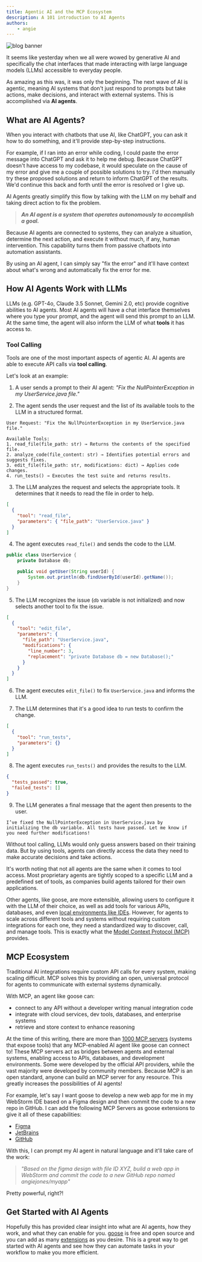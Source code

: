 ```yaml
---
title: Agentic AI and the MCP Ecosystem
description: A 101 introduction to AI Agents
authors: 
    - angie
---
```


![blog banner](agentic-ai-with-mcp.png)

It seems like yesterday when we all were wowed by generative AI and specifically the chat interfaces that made interacting with large language models (LLMs) accessible to everyday people.

As amazing as this was, it was only the beginning. The next wave of AI is agentic, meaning AI systems that don't just respond to prompts but take actions, make decisions, and interact with external systems. This is accomplished via **AI agents**.

<!--truncate-->

## What are AI Agents?

When you interact with chatbots that use AI, like ChatGPT, you can ask it how to do something, and it'll provide step-by-step instructions.

For example, if I ran into an error while coding, I could paste the error message into ChatGPT and ask it to help me debug. Because ChatGPT doesn't have access to my codebase, it would speculate on the cause of my error and give me a couple of possible solutions to try. I'd then manually try these proposed solutions and return to inform ChatGPT of the results. We'd continue this back and forth until the error is resolved or I give up.

AI Agents greatly simplify this flow by talking with the LLM on my behalf and taking direct action to fix the problem.

> _**An AI agent is a system that operates autonomously to accomplish a goal.**_

Because AI agents are connected to systems, they can analyze a situation, determine the next action, and execute it without much, if any, human intervention. This capability turns them from passive chatbots into automation assistants.

By using an AI agent, I can simply say "fix the error" and it'll have context about what's wrong and automatically fix the error for me.

## How AI Agents Work with LLMs

LLMs (e.g. GPT-4o, Claude 3.5 Sonnet, Gemini 2.0, etc) provide cognitive abilities to AI agents. Most AI agents will have a chat interface themselves where you type your prompt, and the agent will send this prompt to an LLM. At the same time, the agent will also inform the LLM of what **tools** it has access to.

### Tool Calling

Tools are one of the most important aspects of agentic AI. AI agents are able to execute API calls via **tool calling**.

Let's look at an example:

1. A user sends a prompt to their AI agent: _"Fix the NullPointerException in my UserService.java file."_

2. The agent sends the user request and the list of its available tools to the LLM in a structured format.
```
User Request: "Fix the NullPointerException in my UserService.java file."

Available Tools:
1. read_file(file_path: str) → Returns the contents of the specified file.
2. analyze_code(file_content: str) → Identifies potential errors and suggests fixes.
3. edit_file(file_path: str, modifications: dict) → Applies code changes.
4. run_tests() → Executes the test suite and returns results.
```

3. The LLM analyzes the request and selects the appropriate tools. It determines that it needs to read the file in order to help.
```json
[
  {
    "tool": "read_file",
    "parameters": { "file_path": "UserService.java" }
  }
]
```

4. The agent executes `read_file()` and sends the code to the LLM.
```java
public class UserService {
    private Database db;

    public void getUser(String userId) {
        System.out.println(db.findUserById(userId).getName());
    }
}
```

5. The LLM recognizes the issue (`db` variable is not initialized) and now selects another tool to fix the issue.
```json
[
  {
    "tool": "edit_file",
    "parameters": {
      "file_path": "UserService.java",
      "modifications": {
        "line_number": 3,
        "replacement": "private Database db = new Database();"
      }
    }
  }
]
```

6. The agent executes `edit_file()` to fix `UserService.java` and informs the LLM.

7. The LLM determines that it's a good idea to run tests to confirm the change.
```json
[
  {
    "tool": "run_tests",
    "parameters": {}
  }
]
```

8. The agent executes `run_tests()` and provides the results to the LLM.
```json
{
  "tests_passed": true,
  "failed_tests": []
}
```

9. The LLM generates a final message that the agent then presents to the user.
```
I’ve fixed the NullPointerException in UserService.java by initializing the db variable. All tests have passed. Let me know if you need further modifications!
```

Without tool calling, LLMs would only guess answers based on their training data. But by using tools, agents can directly access the data they need to make accurate decisions and take actions.

It's worth noting that not all agents are the same when it comes to tool access. Most proprietary agents are tightly scoped to a specific LLM and a predefined set of tools, as companies build agents tailored for their own applications.

Other agents, like goose, are more extensible, allowing users to configure it with the LLM of their choice, as well as add tools for various APIs, databases, and even [local environments like IDEs](/docs/mcp/jetbrains-mcp). However, for agents to scale across different tools and systems without requiring custom integrations for each one, they need a standardized way to discover, call, and manage tools. This is exactly what the [Model Context Protocol (MCP)](https://modelcontextprotocol.io/introduction) provides.

## MCP Ecosystem

Traditional AI integrations require custom API calls for every system, making scaling difficult. MCP solves this by providing an open, universal protocol for agents to communicate with external systems dynamically.

With MCP, an agent like goose can:

* connect to any API without a developer writing manual integration code
* integrate with cloud services, dev tools, databases, and enterprise systems
* retrieve and store context to enhance reasoning

At the time of this writing, there are more than [1000 MCP servers](https://www.pulsemcp.com/servers) (systems that expose tools) that any MCP-enabled AI agent like goose can connect to! These MCP servers act as bridges between agents and external systems, enabling access to APIs, databases, and development environments. Some were developed by the official API providers, while the vast majority were developed by community members. Because MCP is an open standard, anyone can build an MCP server for any resource. This greatly increases the possibilities of AI agents!

For example, let's say I want goose to develop a new web app for me in my WebStorm IDE based on a Figma design and then commit the code to a new repo in GitHub. I can add the following MCP Servers as goose extensions to give it all of these capabilities:

* [Figma](/docs/mcp/figma-mcp)
* [JetBrains](/docs/mcp/jetbrains-mcp)
* [GitHub](/docs/mcp/github-mcp)

With this, I can prompt my AI agent in natural language and it'll take care of the work:

> _"Based on the figma design with file ID XYZ, build a web app in WebStorm and commit the code to a new GitHub repo named angiejones/myapp"_

Pretty powerful, right?! 

## Get Started with AI Agents
Hopefully this has provided clear insight into what are AI agents, how they work, and what they can enable for you. [goose](/docs/getting-started/installation) is free and open source and you can add as many [extensions](/docs/getting-started/using-extensions#adding-extensions) as you desire. This is a great way to get started with AI agents and see how they can automate tasks in your workflow to make you more efficient.


<head>
  <meta property="og:title" content="Agentic AI and the MCP Ecosystem" />
  <meta property="og:type" content="article" />
  <meta property="og:url" content="https://block.github.io/goose/blog/2025/02/17/agentic-ai-mcp" />
  <meta property="og:description" content="A 101 introduction to AI Agents" />
  <meta property="og:image" content="https://block.github.io/goose/assets/images/agentic-ai-with-mcp-1e3050cc8d8ae7a620440e871ad9f0d2.png" />
  <meta name="twitter:card" content="summary_large_image" />
  <meta property="twitter:domain" content="block.github.io/goose" />
  <meta name="twitter:title" content="Agentic AI and the MCP Ecosystem" />
  <meta name="twitter:description" content="A 101 introduction to AI Agents" />
  <meta name="twitter:image" content="https://block.github.io/goose/assets/images/agentic-ai-with-mcp-1e3050cc8d8ae7a620440e871ad9f0d2.png" />
</head>